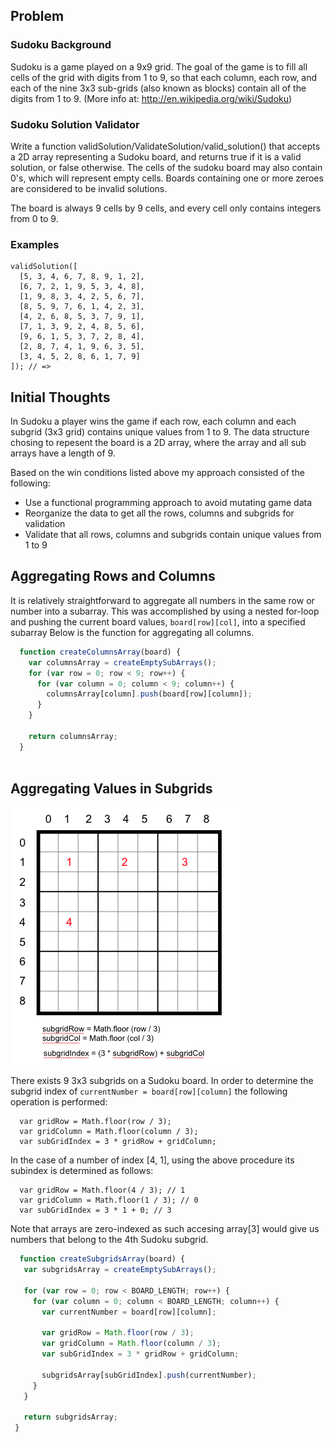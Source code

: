 ## Problem

### Sudoku Background
Sudoku is a game played on a 9x9 grid. The goal of the game is to fill all cells of the grid with digits from 1 to 9, so that each column, each row, and each of the nine 3x3 sub-grids (also known as blocks) contain all of the digits from 1 to 9.
(More info at: http://en.wikipedia.org/wiki/Sudoku)

### Sudoku Solution Validator
Write a function validSolution/ValidateSolution/valid_solution() that accepts a 2D array representing a Sudoku board, and returns true if it is a valid solution, or false otherwise. The cells of the sudoku board may also contain 0's, which will represent empty cells. Boards containing one or more zeroes are considered to be invalid solutions.

The board is always 9 cells by 9 cells, and every cell only contains integers from 0 to 9.

### Examples

```
validSolution([
  [5, 3, 4, 6, 7, 8, 9, 1, 2],
  [6, 7, 2, 1, 9, 5, 3, 4, 8],
  [1, 9, 8, 3, 4, 2, 5, 6, 7],
  [8, 5, 9, 7, 6, 1, 4, 2, 3],
  [4, 2, 6, 8, 5, 3, 7, 9, 1],
  [7, 1, 3, 9, 2, 4, 8, 5, 6],
  [9, 6, 1, 5, 3, 7, 2, 8, 4],
  [2, 8, 7, 4, 1, 9, 6, 3, 5],
  [3, 4, 5, 2, 8, 6, 1, 7, 9]
]); // => 

```

## Initial Thoughts

In Sudoku a player wins the game if each row, each column and each subgrid (3x3 grid) contains unique values from 1 to 9. The data structure chosing to repesent the board is a 2D array, where the array and all sub arrays have a length of 9.

Based on the win conditions listed above my approach consisted of the following:
* Use a functional programming approach to avoid mutating game data
* Reorganize the data to get all the rows, columns and subgrids for validation
* Validate that all rows, columns and subgrids contain unique values from 1 to 9

## Aggregating Rows and Columns
It is relatively straightforward to aggregate all numbers in the same row or number into a subarray. This was accomplished by using a nested for-loop and pushing the current board values, ```board[row][col]```, into a specified subarray Below is the function for aggregating all columns.

```js
  function createColumnsArray(board) {
    var columnsArray = createEmptySubArrays();
    for (var row = 0; row < 9; row++) {
      for (var column = 0; column < 9; column++) {
        columnsArray[column].push(board[row][column]);
      }
    }

    return columnsArray;
  }
  
 ```
 
 ## Aggregating Values in Subgrids
 
![subgrid-indexes](https://github.com/tomzacchia/codewars/blob/main/images/sudoku_grid.png)
 
There exists 9 3x3 subgrids on a Sudoku board. In order to determine the subgrid index of ```currentNumber = board[row][column]``` the following operation is performed:
```
  var gridRow = Math.floor(row / 3);
  var gridColumn = Math.floor(column / 3);
  var subGridIndex = 3 * gridRow + gridColumn;
```

In the case of a number of index [4, 1], using the above procedure its subindex is determined as follows:
```
  var gridRow = Math.floor(4 / 3); // 1
  var gridColumn = Math.floor(1 / 3); // 0
  var subGridIndex = 3 * 1 + 0; // 3
```
Note that arrays are zero-indexed as such accesing array[3] would give us numbers that belong to the 4th Sudoku subgrid.
 
 ```js
   function createSubgridsArray(board) {
    var subgridsArray = createEmptySubArrays();

    for (var row = 0; row < BOARD_LENGTH; row++) {
      for (var column = 0; column < BOARD_LENGTH; column++) {
        var currentNumber = board[row][column];

        var gridRow = Math.floor(row / 3);
        var gridColumn = Math.floor(column / 3);
        var subGridIndex = 3 * gridRow + gridColumn;

        subgridsArray[subGridIndex].push(currentNumber);
      }
    }

    return subgridsArray;
  }
 
 ```

